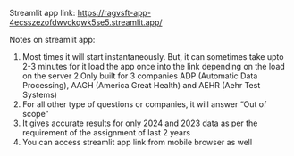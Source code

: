Streamlit app link: https://ragvsft-app-4ecsszezofdwvckqwk5se5.streamlit.app/


Notes on streamlit app: 

1. Most times it will start instantaneously. But, it can sometimes take upto 2-3 minutes for it load the app once into the link depending on the load on the server
2.Only built for 3 companies ADP (Automatic Data Processing), AAGH (America Great Health) and AEHR (Aehr Test Systems)
3. For all other type of questions or companies, it will answer “Out of scope”
4. It gives accurate results for only 2024 and 2023 data as per the requirement of the assignment of last 2 years
5. You can access streamlit app link from mobile browser as well
